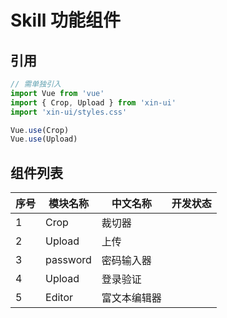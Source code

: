 # Skill 功能组件

## 引用
```js
// 需单独引入
import Vue from 'vue'
import { Crop, Upload } from 'xin-ui'
import 'xin-ui/styles.css'

Vue.use(Crop)
Vue.use(Upload)
```

## 组件列表

| 序号 | 模块名称 | 中文名称 | 开发状态 |
| - | - | - | - |
| 1 | Crop | 裁切器 | <xin-icon name="seleted"/> |
| 2 | Upload | 上传 | <xin-icon name="seleted"/> |
| 3 | password | 密码输入器 | <xin-icon name="close"/> |
| 4 | Upload | 登录验证 | <xin-icon name="close"/> |
| 5 | Editor | 富文本编辑器 | <xin-icon name="close"/> |

